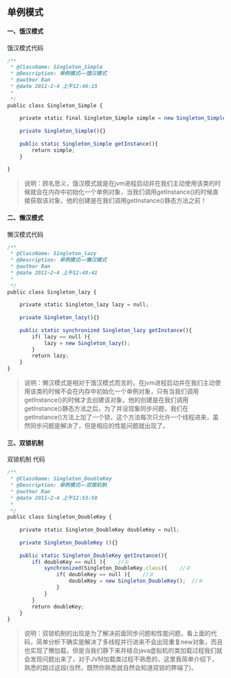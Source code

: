 ## 单例模式

#### 一、饿汉模式

饿汉模式代码  

```javascript
/**  
 * @ClassName: Singleton_Simple  
 * @Description: 单例模式——饿汉模式   
 * @author Ran  
 * @date 2011-2-4 上午12:46:15  
 *   
 */  
public class Singleton_Simple {  
      
    private static final Singleton_Simple simple = new Singleton_Simple();  
      
    private Singleton_Simple(){}  
      
    public static Singleton_Simple getInstance(){  
        return simple;  
    }  
  
}  
```

> 说明：顾名思义，饿汉模式就是在jvm进程启动并在我们主动使用该类的时候就会在内存中初始化一个单例对象，当我们调用getInstance()的时候直接获取该对象，他的创建是在我们调用getInstance()静态方法之前！



#### 二、懒汉模式

懒汉模式代码  

```javascript
/**  
 * @ClassName: Singleton_lazy  
 * @Description: 单例模式——懒汉模式   
 * @author Ran  
 * @date 2011-2-4 上午12:48:41  
 *   
 */  
public class Singleton_lazy {  
  
    private static Singleton_lazy lazy = null;  
      
    private Singleton_lazy(){}  
      
    public static synchronized Singleton_lazy getInstance(){  
        if( lazy == null ){  
            lazy = new Singleton_lazy();  
        }  
        return lazy;  
    }  
}  
```

> 说明：懒汉模式是相对于饿汉模式而言的，在jvm进程启动并在我们主动使用该类的时候不会在内存中初始化一个单例对象，只有当我们调用getInstance()的时候才去创建该对象，他的创建是在我们调用getInstance()静态方法之后，为了并没现象同步问题，我们在getInstance()方法上加了一个锁，这个方法每次只允许一个线程进来，虽然同步问题是解决了，但是相应的性能问题就出现了。

#### 三、双锁机制

双锁机制 代码  

```javascript
/**  
 * @ClassName: Singleton_DoubleKey  
 * @Description: 单例模式——双锁机制   
 * @author Ran  
 * @date 2011-2-4 上午12:53:50  
 *   
 */  
public class Singleton_DoubleKey {  
  
    private static Singleton_DoubleKey doubleKey = null;  
      
    private Singleton_DoubleKey (){}  
      
    public static Singleton_DoubleKey getInstance(){  
        if( doubleKey == null ){    //①  
            synchronized(Singleton_DoubleKey.class){    //②  
                if( doubleKey == null ){    //③  
                    doubleKey = new Singleton_DoubleKey();  //④  
                }  
            }  
        }  
        return doubleKey;  
    }  
}  
```

> 说明：双锁机制的出现是为了解决前面同步问题和性能问题，看上面的代码，简单分析下确实是解决了多线程并行进来不会出现重复new对象，而且也实现了懒加载，但是当我们静下来并结合java虚拟机的类加载过程我们就会发现问题出来了，对于JVM加载类过程不熟悉的，这里我简单介绍下，熟悉的跳过这段(当然，既然你熟悉就自然会知道双锁的弊端了)。